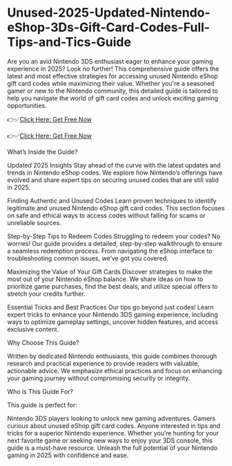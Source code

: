 # Unused-2025-Updated-Nintendo-eShop-3Ds-Gift-Card-Codes-Full-Tips-and-Tics-Guide
Are you an avid Nintendo 3DS enthusiast eager to enhance your gaming experience in 2025? Look no further! This comprehensive guide offers the latest and most effective strategies for accessing unused Nintendo eShop gift card codes while maximizing their value. Whether you're a seasoned gamer or new to the Nintendo community, this detailed guide is tailored to help you navigate the world of gift card codes and unlock exciting gaming opportunities.


👉✅[Click Here: Get Free Now](https://offerzbolt.com/n3gc5x/)

👉✅[Click Here: Get Free Now](https://offerzbolt.com/n3gc5x/)


What’s Inside the Guide?

Updated 2025 Insights
Stay ahead of the curve with the latest updates and trends in Nintendo eShop codes. We explore how Nintendo’s offerings have evolved and share expert tips on securing unused codes that are still valid in 2025.

Finding Authentic and Unused Codes
Learn proven techniques to identify legitimate and unused Nintendo eShop gift card codes. This section focuses on safe and ethical ways to access codes without falling for scams or unreliable sources.

Step-by-Step Tips to Redeem Codes
Struggling to redeem your codes? No worries! Our guide provides a detailed, step-by-step walkthrough to ensure a seamless redemption process. From navigating the eShop interface to troubleshooting common issues, we’ve got you covered.

Maximizing the Value of Your Gift Cards
Discover strategies to make the most out of your Nintendo eShop balance. We share ideas on how to prioritize game purchases, find the best deals, and utilize special offers to stretch your credits further.

Essential Tricks and Best Practices
Our tips go beyond just codes! Learn expert tricks to enhance your Nintendo 3DS gaming experience, including ways to optimize gameplay settings, uncover hidden features, and access exclusive content.

Why Choose This Guide?

Written by dedicated Nintendo enthusiasts, this guide combines thorough research and practical experience to provide readers with valuable, actionable advice. We emphasize ethical practices and focus on enhancing your gaming journey without compromising security or integrity.

Who is This Guide For?

This guide is perfect for:

Nintendo 3DS players looking to unlock new gaming adventures.
Gamers curious about unused eShop gift card codes.
Anyone interested in tips and tricks for a superior Nintendo experience.
Whether you’re hunting for your next favorite game or seeking new ways to enjoy your 3DS console, this guide is a must-have resource. Unleash the full potential of your Nintendo gaming in 2025 with confidence and ease.
